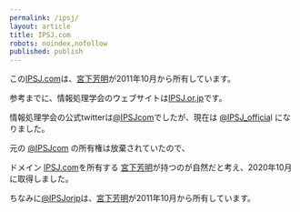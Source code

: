 ```yaml
---
permalink: /ipsj/
layout: article
title: IPSJ.com
robots: noindex,nofollow
published: publish
---
```

この[IPSJ.com](http://ipsj.com/)は、[宮下芳明](http://www.homei.com)が2011年10月から所有しています。

参考までに、情報処理学会のウェブサイトは[IPSJ.or.jp](http://www.ipsj.or.jp/)です。

情報処理学会の公式twitterは[@IPSJcom](https://twitter.com/IPSJcom)でしたが、現在は [@IPSJ_officia](https://twitter.com/IPSJ_official)l になりました。

元の [@IPSJcom](https://twitter.com/IPSJcom) の所有権は放棄されていたので、

ドメイン [IPSJ.com](http://ipsj.com/)を所有する [宮下芳明](http://www.homei.com)が持つのが自然だと考え、2020年10月に取得しました。

ちなみに[@IPSJorjp](https://twitter.com/IPSJorjp)は、[宮下芳明](http://www.homei.com)が2011年10月から所有しています。